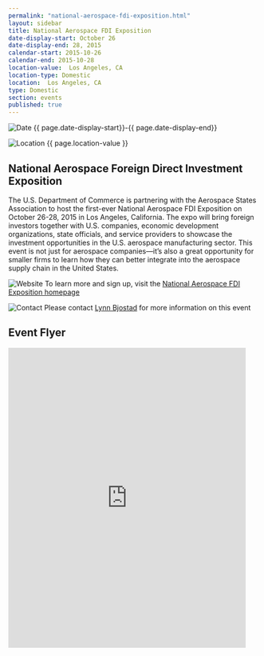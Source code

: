 ```yaml
---
permalink: "national-aerospace-fdi-exposition.html"
layout: sidebar
title: National Aerospace FDI Exposition
date-display-start: October 26
date-display-end: 28, 2015
calendar-start: 2015-10-26
calendar-end: 2015-10-28
location-value:  Los Angeles, CA 
location-type: Domestic
location:  Los Angeles, CA 
type: Domestic
section: events
published: true
---
```

![Date](https://google.github.io/material-design-icons/action/svg/design/ic_event_24px.svg "Date") {{ page.date-display-start}}-{{ page.date-display-end}}

![Location](http://google.github.io/material-design-icons/social/svg/design/ic_location_city_24px.svg "Location") {{ page.location-value }}

## National Aerospace Foreign Direct Investment Exposition

The U.S. Department of Commerce is partnering with the Aerospace States Association to host the first-ever National Aerospace FDI Exposition on October 26-28, 2015 in Los Angeles, California. The expo will bring foreign investors together with U.S. companies, economic development organizations, state officials, and service providers to showcase the investment opportunities in the U.S. aerospace manufacturing sector. This event is not just for aerospace companies—it’s also a great opportunity for smaller firms to learn how they can better integrate into the aerospace supply chain in the United States. 

![Website](https://google.github.io/material-design-icons/action/svg/design/ic_exit_to_app_24px.svg "Website") To learn more and sign up, visit the [National Aerospace FDI Exposition homepage](http://www.aeroinvestmentexpo.com/)

![Contact](https://google.github.io/material-design-icons/action/svg/design/ic_question_answer_24px.svg "Contact") Please contact [Lynn Bjostad](mailto:lynn@meetingsbypremier.com) for more information on this event

## Event Flyer

<iframe src="https://www.slideshare.net/slideshow/embed_code/key/4MCX7AVI3vd4hZ" width="476" height="600" frameborder="0" marginwidth="0" marginheight="0" scrolling="no"></iframe>
  
 
